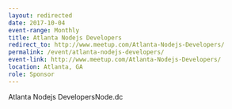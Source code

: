 ```yaml
---
layout: redirected
date: 2017-10-04
event-range: Monthly
title: Atlanta Nodejs Developers
redirect_to: http://www.meetup.com/Atlanta-Nodejs-Developers/
permalink: /event/atlanta-nodejs-developers/
event-link: http://www.meetup.com/Atlanta-Nodejs-Developers/
location: Atlanta, GA
role: Sponsor
---
```

Atlanta Nodejs DevelopersNode.dc
